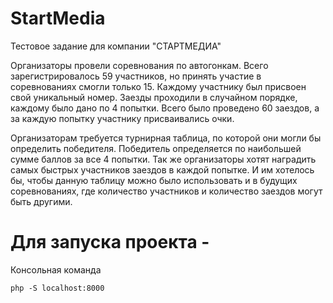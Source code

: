 # StartMedia
Тестовое задание для компании "СТАРТМЕДИА"

Организаторы провели соревнования по автогонкам. Всего зарегистрировалось
59 участников, но принять участие в соревнованиях смогли только 15. Каждому участнику
был присвоен свой уникальный номер. Заезды проходили в случайном порядке, каждому было
дано по 4 попытки. Всего было проведено 60 заездов, а за каждую попытку участнику
присваивались очки.

Организаторам требуется турнирная таблица, по которой они могли бы определить
победителя. Победитель определяется по наибольшей сумме баллов за все 4 попытки.
Так же организаторы хотят наградить самых быстрых участников заездов в
каждой попытке. И им хотелось бы, чтобы данную таблицу можно было использовать и
в будущих соревнованиях, где количество участников и количество заездов могут быть
другими.

# Для запуска проекта -
Консольная команда 
```
php -S localhost:8000
```
